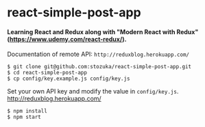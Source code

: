 # react-simple-post-app

#### Learning React and Redux along with "Modern React with Redux"(https://www.udemy.com/react-redux/).

Documentation of remote API: `http://reduxblog.herokuapp.com/`

```
$ git clone git@github.com:stozuka/react-simple-post-app.git
$ cd react-simple-post-app
$ cp config/key.example.js config/key.js
```

Set your own API key and modify the value in `config/key.js`.
http://reduxblog.herokuapp.com/

```
$ npm install
$ npm start
```
